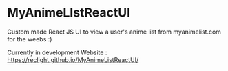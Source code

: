 # MyAnimeLIstReactUI
 Custom made React JS UI to view a user's anime list from myanimelist.com for the weebs :)

 Currently in development
 Website : https://reclight.github.io/MyAnimeListReactUI/